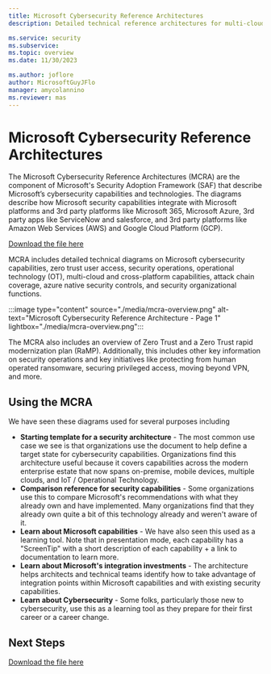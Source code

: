 ```yaml
---
title: Microsoft Cybersecurity Reference Architectures
description: Detailed technical reference architectures for multi-cloud cybersecurity including Microsoft and 3rd party platforms

ms.service: security
ms.subservice: 
ms.topic: overview
ms.date: 11/30/2023

ms.author: joflore
author: MicrosoftGuyJFlo
manager: amycolannino
ms.reviewer: mas
---
```

# Microsoft Cybersecurity Reference Architectures

The Microsoft Cybersecurity Reference Architectures (MCRA) are the component of Microsoft's Security Adoption Framework (SAF) that describe Microsoft’s cybersecurity capabilities and technologies. The diagrams describe how Microsoft security capabilities integrate with Microsoft platforms and 3rd party platforms like Microsoft 365, Microsoft Azure, 3rd party apps like ServiceNow and salesforce, and 3rd party platforms like Amazon Web Services (AWS) and Google Cloud Platform (GCP).

[Download the file here](https://github.com/MicrosoftDocs/security/blob/main/Downloads/microsoft-cybersecurity-reference-architectures.pptx?raw=true)

MCRA includes detailed technical diagrams on Microsoft cybersecurity capabilities, zero trust user access, security operations, operational technology (OT), multi-cloud and cross-platform capabilities, attack chain coverage, azure native security controls, and security organizational functions.

:::image type="content" source="./media/mcra-overview.png" alt-text="Microsoft Cybersecurity Reference Architecture - Page 1" lightbox="./media/mcra-overview.png":::

The MCRA also includes an overview of Zero Trust and a Zero Trust rapid modernization plan (RaMP). Additionally, this includes other key information on security operations and key initiatives like protecting from human operated ransomware, securing privileged access, moving beyond VPN, and more.

## Using the MCRA

We have seen these diagrams used for several purposes including

 - **Starting template for a security architecture** - The most common use case we see is that organizations use the document to help define a target state for cybersecurity capabilities.
Organizations find this architecture useful because it covers capabilities across the modern enterprise estate that now spans on-premise, mobile devices, multiple clouds, and IoT / Operational Technology.
 - **Comparison reference for security capabilities** - Some organizations use this to compare Microsoft's recommendations with what they already own and have implemented. Many organizations find that they already own quite a bit of this technology already and weren't aware of it.
 - **Learn about Microsoft capabilities** - We have also seen this used as a learning tool. Note that in presentation mode, each capability has a "ScreenTip" with a short description of each capability + a link to documentation to learn more.
 - **Learn about Microsoft's integration investments** - The architecture helps architects and technical teams identify how to take advantage of integration points within Microsoft capabilities and with existing security capabilities.
 - **Learn about Cybersecurity** - Some folks, particularly those new to cybersecurity, use this as a learning tool as they prepare for their first career or a career change.

## Next Steps

[Download the file here](https://github.com/MicrosoftDocs/security/blob/main/Downloads/microsoft-cybersecurity-reference-architectures.pptx?raw=true)
